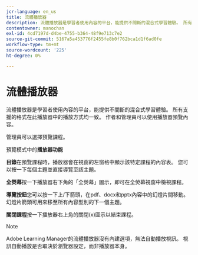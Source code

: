 ```yaml
---
jcr-language: en_us
title: 流體播放器
description: 流體播放器是學習者使用內容的平台，能提供不間斷的混合式學習體驗。 所有支援的格式在此播放器中的播放方式均一致。 作者和管理員可以使用播放器預覽內容。
contentowner: manochan
exl-id: 4cd7197d-d4be-4755-b364-48f9e713c7e2
source-git-commit: 5167a5a453776f2455fe8b0f762bca1d1f6ad0fe
workflow-type: tm+mt
source-wordcount: '225'
ht-degree: 0%

---
```


# 流體播放器

流體播放器是學習者使用內容的平台，能提供不間斷的混合式學習體驗。 所有支援的格式在此播放器中的播放方式均一致。 作者和管理員可以使用播放器預覽內容。

管理員可以選擇預覽課程。

預覽模式中的&#x200B;**播放器功能**

**目錄**&#x200B;在預覽課程時，播放器會在視窗的左窗格中顯示該特定課程的內容表。 您可以按一下每個主題並直接導覽至該主題。

**全熒幕**&#x200B;按一下播放器右下角的「全熒幕」圖示，即可在全熒幕視窗中檢視課程。

**導覽按鈕**&#x200B;您可以按一下上/下箭頭，在pdf、docx和pptx內容中的幻燈片間移動。 幻燈片箭頭可用來移至所有內容型別的下一個主題。

**關閉課程**&#x200B;按一下播放器右上角的關閉(x)圖示以結束課程。

>[!NOTE]
>
>Adobe Learning Manager的流體播放器沒有內建選項，無法自動播放視訊。 視訊自動播放是否取決於瀏覽器設定，而非播放器本身。

